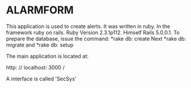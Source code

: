 # ALARMFORM

This application is used to create alerts.
It was written in ruby. In the framework ruby on rails.
Ruby Version 2.3.1p112. Himself Rails 5.0.0.1.
To prepare the database, issue the command:
*rake db: create
Next
*rake db: migrate
and
*rake db: setup

The main application is located at:

http: // localhost: 3000 /

A interface is called 'SecSys'
